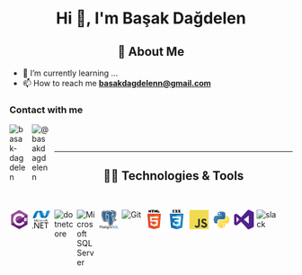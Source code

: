 <h1 align="center">Hi 👋, I'm Başak Dağdelen</h1>
<h2 align="center">📖 About Me</h2>


- 🌱 I’m currently learning ...
- 📫 How to reach me **basakdagdelenn@gmail.com**

### Contact with me

<a href="https://www.linkedin.com/in/basak-dagdelen/" target="blank"><img style="margin-right: 10px;"  align="left" alt="basak-dagdelen" width="30" src="https://upload.wikimedia.org/wikipedia/commons/thumb/c/ca/LinkedIn_logo_initials.png/800px-LinkedIn_logo_initials.png"/></a>
<a href="https://medium.com/@basakdagdelenn" target="blank"><img style="margin-right: 10px;" align="left" alt="@basakdagdelenn" width="30" src="https://upload.wikimedia.org/wikipedia/commons/thumb/e/ec/Medium_logo_Monogram.svg/195px-Medium_logo_Monogram.svg.png"/>
<a href="mailto:basakdagdelenn@gmail.com" target="blank"><img style="margin-right: 10px;" align="left" alt="" width="30" src="https://www.pngrepo.com/png/243092/512/gmail.png"/></a>

<br />
    
<br>
 <hr>
  <h2 align="center">   👨‍💻  Technologies & Tools </h2>
  <br>
 
  <p style="text-align: left;">  
     <a href="https://docs.microsoft.com/en-us/dotnet/csharp/" target="_blank" rel="noreferrer"><img src="https://raw.githubusercontent.com/devicons/devicon/master/icons/csharp/csharp-original.svg" alt="C#" align="left" style="margin-right:5px" width="35" /></a>
     <a href="https://dotnet.microsoft.com/" target="_blank" rel="noreferrer"><img src="https://raw.githubusercontent.com/devicons/devicon/master/icons/dot-net/dot-net-original-wordmark.svg" alt=".NET" align="left" style="margin-right:5px"  width="35"/></a>
    <a href="https://dotnet.microsoft.com/" target="_blank" rel=”noopener”><img src="https://upload.wikimedia.org/wikipedia/commons/thumb/e/ee/.NET_Core_Logo.svg/1200px-.NET_Core_Logo.svg.png" alt="dotnetcore" align="left" style="margin-right:5px" width="35"/> </a>
     <a href="https://www.microsoft.com/en-us/sql-server" target="_blank" rel="noreferrer"><img src="https://www.svgrepo.com/show/303229/microsoft-sql-server-logo.svg" alt="Microsoft SQL Server" align="left" style="margin-right:5px"width="35" /></a>
    <a href="https://www.postgresql.org" target="_blank" rel="noreferrer"><img src="https://raw.githubusercontent.com/devicons/devicon/master/icons/postgresql/postgresql-original-wordmark.svg" alt="postgresql" align="left" style="margin-right:5px" width="35"  /></a>
    <a href="https://git-scm.com/" target="_blank" rel="noreferrer"><img src="https://www.vectorlogo.zone/logos/git-scm/git-scm-icon.svg" alt="Git" align="left" style="margin-right:5px" width="35" /></a>
    <a href="https://www.w3.org/html/" target="_blank" rel="noreferrer"><img src="https://raw.githubusercontent.com/devicons/devicon/master/icons/html5/html5-original-wordmark.svg" alt="HTML5" align="left" style="margin-right:5px"  width="35" /></a>
    <a href="https://www.w3schools.com/css/" target="_blank" rel="noreferrer"><img src="https://raw.githubusercontent.com/devicons/devicon/master/icons/css3/css3-original-wordmark.svg" alt="CSS3" align="left" style="margin-right:5px" width="35" /></a>
    <a href="https://developer.mozilla.org/en-US/docs/Web/JavaScript" target="_blank" rel="noreferrer"><img src="https://raw.githubusercontent.com/devicons/devicon/master/icons/javascript/javascript-original.svg" alt="javascript" align="left" style="margin-right:5px" width="35"/></a>
    <a href="https://www.python.org" target="_blank" rel="noreferrer"><img src="https://raw.githubusercontent.com/devicons/devicon/master/icons/python/python-original.svg" alt="python" align="left" style="margin-right:5px" width="35" /></a>
   <a href="https://code.visualstudio.com/" target="_blank" rel="noreferrer"><img src="https://github.com/devicons/devicon/raw/master/icons/visualstudio/visualstudio-plain.svg" alt="vscode" align="left" style="margin-right:5px" width="35" /></a>
   <a href="https://slack.com/intl/en-tr/" target="_blank" rel=”noopener”> <img src="https://upload.wikimedia.org/wikipedia/commons/thumb/d/d5/Slack_icon_2019.svg/2048px-Slack_icon_2019.svg.png" alt="slack" align="left" style="margin-right:5px"  width="35" /> </a>
  </p>




